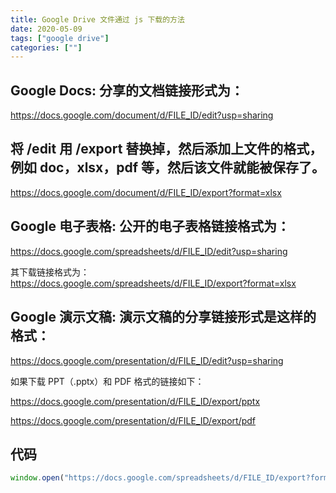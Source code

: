 ```yaml
---
title: Google Drive 文件通过 js 下载的方法
date: 2020-05-09
tags: ["google drive"]
categories: [""]
---
```


## Google Docs: 分享的文档链接形式为：

https://docs.google.com/document/d/FILE_ID/edit?usp=sharing

## 将 /edit 用 /export 替换掉，然后添加上文件的格式，例如 doc，xlsx，pdf 等，然后该文件就能被保存了。

https://docs.google.com/document/d/FILE_ID/export?format=xlsx

## Google 电子表格: 公开的电子表格链接格式为：

https://docs.google.com/spreadsheets/d/FILE_ID/edit?usp=sharing

其下载链接格式为：https://docs.google.com/spreadsheets/d/FILE_ID/export?format=xlsx

## Google 演示文稿: 演示文稿的分享链接形式是这样的格式：

https://docs.google.com/presentation/d/FILE_ID/edit?usp=sharing

如果下载 PPT（.pptx）和 PDF 格式的链接如下：

https://docs.google.com/presentation/d/FILE_ID/export/pptx

https://docs.google.com/presentation/d/FILE_ID/export/pdf

## 代码

```js
window.open("https://docs.google.com/spreadsheets/d/FILE_ID/export?format=xlsx ", "_blank");
```
